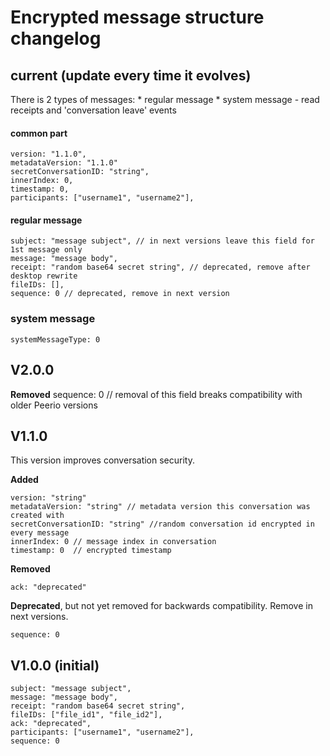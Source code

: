 # Encrypted message structure changelog


## current (update every time it evolves)

There is 2 types of messages: 
    * regular message
    * system message - read receipts and 'conversation leave' events
    
#### common part

```
version: "1.1.0",
metadataVersion: "1.1.0"
secretConversationID: "string",
innerIndex: 0,
timestamp: 0,
participants: ["username1", "username2"],
```

#### regular message
```
subject: "message subject", // in next versions leave this field for 1st message only
message: "message body",
receipt: "random base64 secret string", // deprecated, remove after desktop rewrite
fileIDs: [],
sequence: 0 // deprecated, remove in next version
```

### system message
```
systemMessageType: 0
```

## V2.0.0

**Removed**
sequence: 0 // removal of this field breaks compatibility with older Peerio versions 

## V1.1.0
This version improves conversation security.

**Added**
```
version: "string"
metadataVersion: "string" // metadata version this conversation was created with
secretConversationID: "string" //random conversation id encrypted in every message
innerIndex: 0 // message index in conversation
timestamp: 0  // encrypted timestamp
```

**Removed**
```
ack: "deprecated"
```

**Deprecated**, but not yet removed for backwards compatibility. Remove in next versions.
```
sequence: 0  
```

## V1.0.0 (initial)

```
subject: "message subject",
message: "message body",
receipt: "random base64 secret string",
fileIDs: ["file_id1", "file_id2"],
ack: "deprecated",
participants: ["username1", "username2"],
sequence: 0 
```


